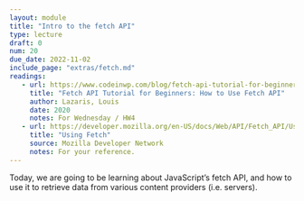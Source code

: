```yaml
---
layout: module
title: "Intro to the fetch API"
type: lecture
draft: 0
num: 20
due_date: 2022-11-02
include_page: "extras/fetch.md"
readings:
   - url: https://www.codeinwp.com/blog/fetch-api-tutorial-for-beginners/
     title: "Fetch API Tutorial for Beginners: How to Use Fetch API"
     author: Lazaris, Louis
     date: 2020
     notes: For Wednesday / HW4
   - url: https://developer.mozilla.org/en-US/docs/Web/API/Fetch_API/Using_Fetch
     title: "Using Fetch"
     source: Mozilla Developer Network
     notes: For your reference.
---
```


Today, we are going to be learning about JavaScript’s fetch API, and how to use it to retrieve data from various content providers (i.e. servers). 